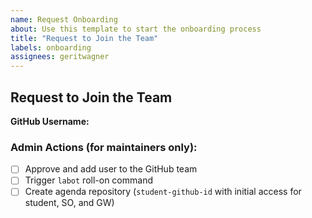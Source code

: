 ```yaml
---
name: Request Onboarding
about: Use this template to start the onboarding process
title: "Request to Join the Team"
labels: onboarding
assignees: geritwagner
---
```


## Request to Join the Team

**GitHub Username:** <!-- Replace with your GitHub username -->

### Admin Actions (for maintainers only):

- [ ] Approve and add user to the GitHub team
- [ ] Trigger `labot` roll-on command
- [ ] Create agenda repository (`student-github-id` with initial access for student, SO, and GW)
